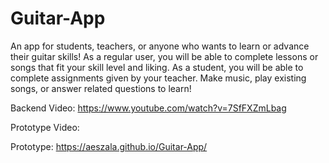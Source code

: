 # Guitar-App
An app for students, teachers, or anyone who wants to learn or advance their guitar skills! As a regular user, you will be able to complete lessons or songs that fit your skill level and liking. As a student, you will be able to complete assignments given by your teacher. Make music, play existing songs, or answer related questions to learn!

Backend Video: https://www.youtube.com/watch?v=7SfFXZmLbag

Prototype Video:

Prototype: https://aeszala.github.io/Guitar-App/
